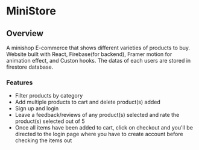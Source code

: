 # MiniStore

## Overview

A minishop E-commerce that shows different varieties of products to buy. Website built with React, Firebase(for backend), Framer motion for animation effect, and Custon hooks. The datas of each users are stored in firestore database.


### Features

- Filter products by category
- Add multiple products to cart and delete product(s) added
- Sign up and login
- Leave a feedback/reviews of any product(s) selected and rate the product(s) selected out of 5
- Once all items have been added to cart, click on checkout and you'll be directed to the login page where you have to create account before checking the items out


